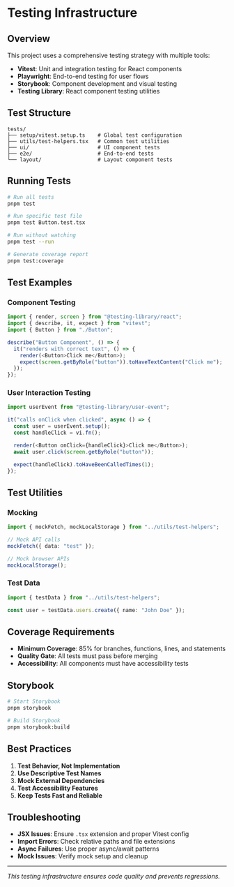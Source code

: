 # Testing Infrastructure

## Overview

This project uses a comprehensive testing strategy with multiple tools:

- **Vitest**: Unit and integration testing for React components
- **Playwright**: End-to-end testing for user flows
- **Storybook**: Component development and visual testing
- **Testing Library**: React component testing utilities

## Test Structure

```
tests/
├── setup/vitest.setup.ts    # Global test configuration
├── utils/test-helpers.tsx   # Common test utilities
├── ui/                      # UI component tests
├── e2e/                     # End-to-end tests
└── layout/                  # Layout component tests
```

## Running Tests

```bash
# Run all tests
pnpm test

# Run specific test file
pnpm test Button.test.tsx

# Run without watching
pnpm test --run

# Generate coverage report
pnpm test:coverage
```

## Test Examples

### Component Testing

```typescript
import { render, screen } from "@testing-library/react";
import { describe, it, expect } from "vitest";
import { Button } from "./Button";

describe("Button Component", () => {
  it("renders with correct text", () => {
    render(<Button>Click me</Button>);
    expect(screen.getByRole("button")).toHaveTextContent("Click me");
  });
});
```

### User Interaction Testing

```typescript
import userEvent from "@testing-library/user-event";

it("calls onClick when clicked", async () => {
  const user = userEvent.setup();
  const handleClick = vi.fn();

  render(<Button onClick={handleClick}>Click me</Button>);
  await user.click(screen.getByRole("button"));

  expect(handleClick).toHaveBeenCalledTimes(1);
});
```

## Test Utilities

### Mocking

```typescript
import { mockFetch, mockLocalStorage } from "../utils/test-helpers";

// Mock API calls
mockFetch({ data: "test" });

// Mock browser APIs
mockLocalStorage();
```

### Test Data

```typescript
import { testData } from "../utils/test-helpers";

const user = testData.users.create({ name: "John Doe" });
```

## Coverage Requirements

- **Minimum Coverage**: 85% for branches, functions, lines, and statements
- **Quality Gate**: All tests must pass before merging
- **Accessibility**: All components must have accessibility tests

## Storybook

```bash
# Start Storybook
pnpm storybook

# Build Storybook
pnpm storybook:build
```

## Best Practices

1. **Test Behavior, Not Implementation**
2. **Use Descriptive Test Names**
3. **Mock External Dependencies**
4. **Test Accessibility Features**
5. **Keep Tests Fast and Reliable**

## Troubleshooting

- **JSX Issues**: Ensure `.tsx` extension and proper Vitest config
- **Import Errors**: Check relative paths and file extensions
- **Async Failures**: Use proper async/await patterns
- **Mock Issues**: Verify mock setup and cleanup

---

_This testing infrastructure ensures code quality and prevents regressions._

